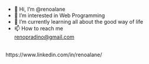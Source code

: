 - 👋 Hi, I’m @renoalane
- 👀 I’m interested in Web Programming
- 🌱 I’m currently learning all about the good way of life
- 📫 How to reach me <br/>
renopradino@gmail.com
<br/>
https://www.linkedin.com/in/renoalane/


<!---
renoalane/renoalane is a ✨ special ✨ repository because its `README.md` (this file) appears on your GitHub profile.
You can click the Preview link to take a look at your changes.
--->
